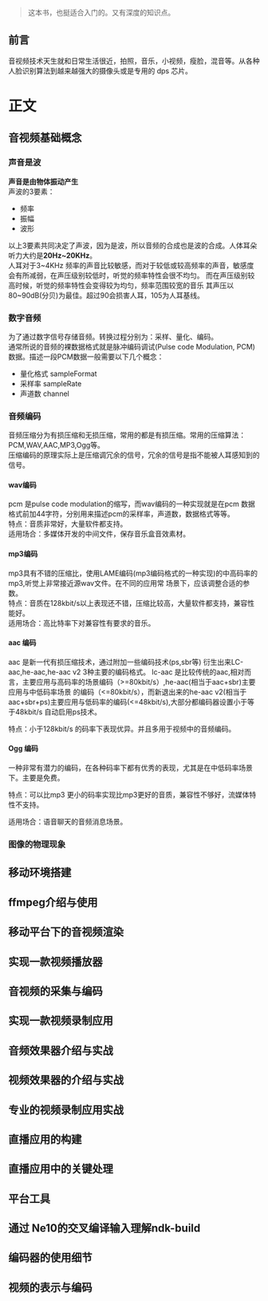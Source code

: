 > 这本书，也挺适合入门的。又有深度的知识点。
## 前言
音视频技术天生就和日常生活很近，拍照，音乐，小视频，瘦脸，混音等。从各种人脸识别算法到越来越强大的摄像头或是专用的
dps 芯片。
# 正文
## 音视频基础概念
### 声音是波
**声音是由物体振动产生** <br>
声波的3要素：
* 频率
* 振幅
* 波形

以上3要素共同决定了声波，因为是波，所以音频的合成也是波的合成。人体耳朵听力大约是**20Hz~20KHz**。<br>
人耳对于3~4KHz 频率的声音比较敏感，而对于较低或较高频率的声音，敏感度会有所减弱，在声压级别较低时，听觉的频率特性会很不均匀。
而在声压级别较高时候，听觉的频率特性会变得较为均匀，频率范围较宽的音乐 其声压以80~90dB(分贝)为最佳。超过90会损害人耳，105为人耳基线。  
### 数字音频 
为了通过数字信号存储音频。转换过程分别为：采样、量化、编码。<br>
通常所说的音频的裸数据格式就是脉冲编码调试(Pulse code Modulation, PCM)数据。描述一段PCM数据一般需要以下几个概念：
* 量化格式 sampleFormat
* 采样率 sampleRate 
* 声道数 channel
### 音频编码
音频压缩分为有损压缩和无损压缩，常用的都是有损压缩。常用的压缩算法：PCM,WAV,AAC,MP3,Ogg等。<br>
压缩编码的原理实际上是压缩调冗余的信号，冗余的信号是指不能被人耳感知到的信号。
#### wav编码
pcm 是pulse code modulation的缩写，而wav编码的一种实现就是在pcm 数据格式前加44字符，分别用来描述pcm的采样率，声道数，数据格式等等。<br>
特点：音质非常好，大量软件都支持。<br>
适用场合：多媒体开发的中间文件，保存音乐盒音效素材。
#### mp3编码
mp3具有不错的压缩比，使用LAME编码(mp3编码格式的一种实现)的中高码率的mp3,听觉上非常接近源wav文件。在不同的应用常
场景下，应该调整合适的参数。<br>
特点：音质在128kbit/s以上表现还不错，压缩比较高，大量软件都支持，兼容性能好。<br>
适用场合：高比特率下对兼容性有要求的音乐。
#### aac 编码
aac 是新一代有损压缩技术，通过附加一些编码技术(ps,sbr等) 衍生出来LC-aac,he-aac,he-aac v2 3种主要的编码格式。
lc-aac 是比较传统的aac,相对而言，主要应用与高码率的场景编码（>=80kbit/s）,he-aac(相当于aac+sbr)主要应用与中低码率场景
的编码（<=80kbit/s），而新退出来的he-aac v2(相当于aac+sbr+ps)主要应用与低码率的编码(<=48kbit/s),大部分都编码器设置小于等于48kbit/s 自动启用ps技术。<br>

特点：小于128kbit/s 的码率下表现优异。并且多用于视频中的音频编码。

#### Ogg 编码

一种非常有潜力的编码，在各种码率下都有优秀的表现，尤其是在中低码率场景下。主要是免费。

特点：可以比mp3 更小的码率实现比mp3更好的音质，兼容性不够好，流媒体特性不支持。

适用场合：语音聊天的音频消息场景。

### 图像的物理现象



## 移动环境搭建
## ffmpeg介绍与使用
## 移动平台下的音视频渲染
## 实现一款视频播放器
## 音视频的采集与编码
## 实现一款视频录制应用
## 音频效果器介绍与实战
## 视频效果器的介绍与实战
## 专业的视频录制应用实战
## 直播应用的构建 
## 直播应用中的关键处理
## 平台工具
## 通过 Ne10的交叉编译输入理解ndk-build
## 编码器的使用细节
## 视频的表示与编码
